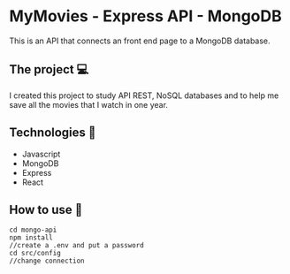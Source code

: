 # MyMovies - Express API - MongoDB 
This is an API that connects an front end page to a MongoDB database.

## The project :computer:
I created this project to study API REST, NoSQL databases and to help me save all the movies that I watch in one year. 

## Technologies :abacus:
<ul>
  <li>Javascript</li>
  <li>MongoDB</li>
  <li>Express</li>
  <li>React</li>
</ul>


## How to use :mag_right:

```
cd mongo-api
npm install
//create a .env and put a password
cd src/config
//change connection

```

